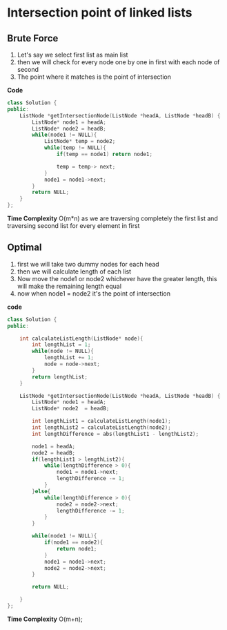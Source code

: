 # Intersection point of linked lists

## Brute Force

1) Let's say we select first list as main list 
2) then we will check for every node one by one in first with each node of second 
3) The point where it matches is the point of intersection 

**Code** 

```cpp
class Solution {
public:
    ListNode *getIntersectionNode(ListNode *headA, ListNode *headB) {
        ListNode* node1 = headA;
        ListNode* node2 = headB;
        while(node1 != NULL){
            ListNode* temp = node2;
            while(temp != NULL){
                if(temp == node1) return node1;

                temp = temp-> next;
            }
            node1 = node1->next;
        }
        return NULL;
    }
};
```

**Time Complexity** O(m*n) as we are traversing completely the first list and traversing second list for every element in first

## Optimal

1) first we will take two dummy nodes for each head 
2) then we will calculate length of each list 
3) Now move the node1 or node2 whichever have the greater length, this will make the remaining length equal
4) now when node1 = node2 it's the point of intersection

**code**

```cpp
class Solution {
public:

    int calculateListLength(ListNode* node){
        int lengthList = 1;
        while(node != NULL){
            lengthList += 1;
            node = node->next;
        }
        return lengthList;
    }

    ListNode *getIntersectionNode(ListNode *headA, ListNode *headB) {
        ListNode* node1 = headA;
        ListNode* node2  = headB;

        int lengthList1 = calculateListLength(node1);
        int lengthList2 = calculateListLength(node2);
        int lengthDifference = abs(lengthList1 - lengthList2);

        node1 = headA;
        node2 = headB;
        if(lengthList1 > lengthList2){
            while(lengthDifference > 0){
                node1 = node1->next;
                lengthDifference -= 1;
            }
        }else{
            while(lengthDifference > 0){
                node2 = node2->next;
                lengthDifference -= 1;
            }
        }

        while(node1 != NULL){
            if(node1 == node2){
                return node1;
            }
            node1 = node1->next;
            node2 = node2->next;
        }

        return NULL;

    }
};
```
**Time Complexity** O(m+n);


